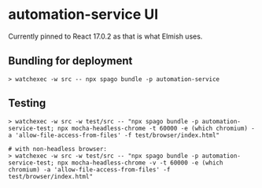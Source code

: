 # automation-service UI

Currently pinned to React 17.0.2 as that is what Elmish uses.

## Bundling for deployment

```shell
> watchexec -w src -- npx spago bundle -p automation-service
```

## Testing

```shell
> watchexec -w src -w test/src -- "npx spago bundle -p automation-service-test; npx mocha-headless-chrome -t 60000 -e (which chromium) -a 'allow-file-access-from-files' -f test/browser/index.html"

# with non-headless browser:
> watchexec -w src -w test/src -- "npx spago bundle -p automation-service-test; npx mocha-headless-chrome -v -t 60000 -e (which chromium) -a 'allow-file-access-from-files' -f test/browser/index.html"

```

